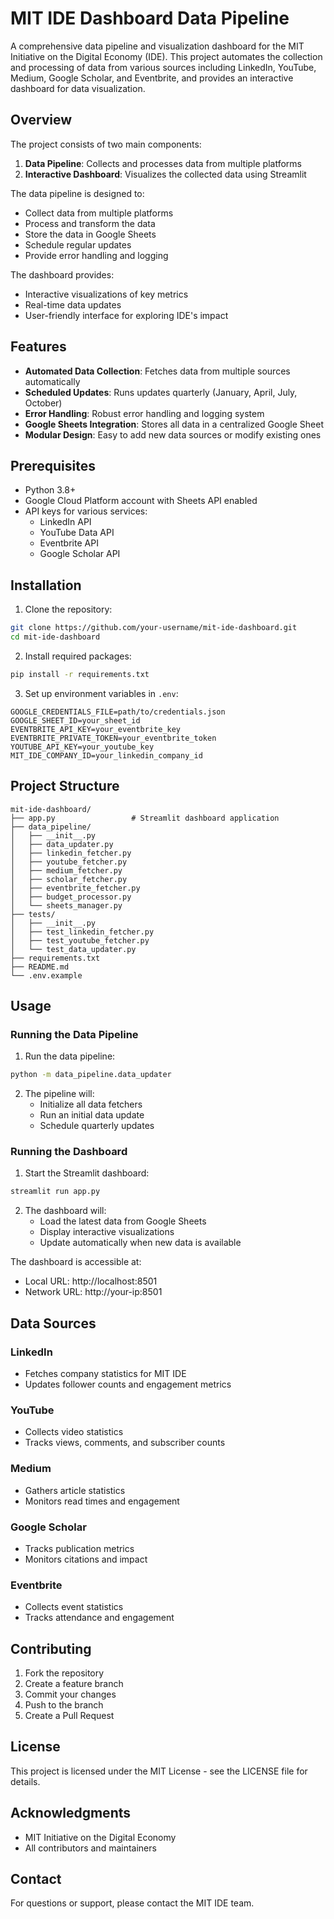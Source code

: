 # MIT IDE Dashboard Data Pipeline

A comprehensive data pipeline and visualization dashboard for the MIT Initiative on the Digital Economy (IDE). This project automates the collection and processing of data from various sources including LinkedIn, YouTube, Medium, Google Scholar, and Eventbrite, and provides an interactive dashboard for data visualization.

## Overview

The project consists of two main components:
1. **Data Pipeline**: Collects and processes data from multiple platforms
2. **Interactive Dashboard**: Visualizes the collected data using Streamlit

The data pipeline is designed to:
- Collect data from multiple platforms
- Process and transform the data
- Store the data in Google Sheets
- Schedule regular updates
- Provide error handling and logging

The dashboard provides:
- Interactive visualizations of key metrics
- Real-time data updates
- User-friendly interface for exploring IDE's impact

## Features

- **Automated Data Collection**: Fetches data from multiple sources automatically
- **Scheduled Updates**: Runs updates quarterly (January, April, July, October)
- **Error Handling**: Robust error handling and logging system
- **Google Sheets Integration**: Stores all data in a centralized Google Sheet
- **Modular Design**: Easy to add new data sources or modify existing ones

## Prerequisites

- Python 3.8+
- Google Cloud Platform account with Sheets API enabled
- API keys for various services:
  - LinkedIn API
  - YouTube Data API
  - Eventbrite API
  - Google Scholar API

## Installation

1. Clone the repository:
```bash
git clone https://github.com/your-username/mit-ide-dashboard.git
cd mit-ide-dashboard
```

2. Install required packages:
```bash
pip install -r requirements.txt
```

3. Set up environment variables in `.env`:
```env
GOOGLE_CREDENTIALS_FILE=path/to/credentials.json
GOOGLE_SHEET_ID=your_sheet_id
EVENTBRITE_API_KEY=your_eventbrite_key
EVENTBRITE_PRIVATE_TOKEN=your_eventbrite_token
YOUTUBE_API_KEY=your_youtube_key
MIT_IDE_COMPANY_ID=your_linkedin_company_id
```

## Project Structure

```
mit-ide-dashboard/
├── app.py                 # Streamlit dashboard application
├── data_pipeline/
│   ├── __init__.py
│   ├── data_updater.py
│   ├── linkedin_fetcher.py
│   ├── youtube_fetcher.py
│   ├── medium_fetcher.py
│   ├── scholar_fetcher.py
│   ├── eventbrite_fetcher.py
│   ├── budget_processor.py
│   └── sheets_manager.py
├── tests/
│   ├── __init__.py
│   ├── test_linkedin_fetcher.py
│   ├── test_youtube_fetcher.py
│   └── test_data_updater.py
├── requirements.txt
├── README.md
└── .env.example
```

## Usage

### Running the Data Pipeline
1. Run the data pipeline:
```bash
python -m data_pipeline.data_updater
```

2. The pipeline will:
   - Initialize all data fetchers
   - Run an initial data update
   - Schedule quarterly updates

### Running the Dashboard
1. Start the Streamlit dashboard:
```bash
streamlit run app.py
```

2. The dashboard will:
   - Load the latest data from Google Sheets
   - Display interactive visualizations
   - Update automatically when new data is available

The dashboard is accessible at:
- Local URL: http://localhost:8501
- Network URL: http://your-ip:8501

## Data Sources

### LinkedIn
- Fetches company statistics for MIT IDE
- Updates follower counts and engagement metrics

### YouTube
- Collects video statistics
- Tracks views, comments, and subscriber counts

### Medium
- Gathers article statistics
- Monitors read times and engagement

### Google Scholar
- Tracks publication metrics
- Monitors citations and impact

### Eventbrite
- Collects event statistics
- Tracks attendance and engagement

## Contributing

1. Fork the repository
2. Create a feature branch
3. Commit your changes
4. Push to the branch
5. Create a Pull Request

## License

This project is licensed under the MIT License - see the LICENSE file for details.

## Acknowledgments

- MIT Initiative on the Digital Economy
- All contributors and maintainers

## Contact

For questions or support, please contact the MIT IDE team. 